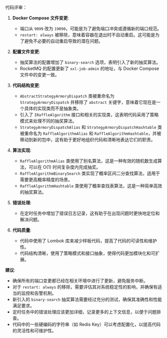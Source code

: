 代码评审：

1. **Docker Compose 文件变更**:
   - 端口从 `9099` 改为 `19090`，可能是为了避免端口冲突或遵循新的端口规范。
   - `restart: always` 被移除，意味着容器在退出时不自动重启。这可能是为了避免不必要的自动重启导致的潜在问题。

2. **配置文件变更**:
   - 抽奖算法的配置增加了 `binary-search` 选项，表明引入了新的抽奖算法。
   - RocketMQ 的配置更新了 `xxl-job-admin` 的地址，与 Docker Compose 文件中的变更一致。

3. **代码结构变更**:
   - `AbstractStrategyArmoryDispatch` 类被重命名为 `StrategyArmoryDispatch` 并移除了 `abstract` 关键字，意味着它现在是一个具体的实现类而不是抽象类。
   - 引入了 `IRaffleAlgorithm` 接口和相关的实现类，这表明代码采用了策略模式来处理不同的抽奖算法。
   - `StrategyArmoryDispatchAlias` 和 `StrategyArmoryDispatchHashtable` 类被重命名为 `RaffleAlgorithmAlias` 和 `RaffleAlgorithmHashtable`，并被移动到新的包中，这有助于更好地组织代码和清晰地表达它们的职责。

4. **算法实现**:
   - `RaffleAlgorithmAlias` 类使用了别名算法，这是一种有效的随机数生成算法，可以在 O(1) 时间复杂度内完成抽奖。
   - `RaffleAlgorithmBinarySearch` 类实现了概率区间二分查找算法，适用于需要更高概率精度的场景。
   - `RaffleAlgorithmHashtable` 类使用了概率查找表算法，这是一种简单高效的抽奖算法。

5. **错误处理**:
   - 在定时任务中增加了错误日志记录，这有助于在出现问题时更快地定位和解决问题。

6. **代码质量**:
   - 代码中使用了 Lombok 库来减少样板代码，提高了代码的可读性和维护性。
   - 代码结构清晰，使用了策略模式和接口抽象，使得代码更加模块化和可扩展。

**建议**:
- 确保所有的端口变更都已经在相关环境中进行了更新，避免服务中断。
- 对于 `restart: always` 的移除，需要评估其对系统稳定性的影响，并确保有适当的监控和告警机制。
- 新引入的 `binary-search` 抽奖算法需要经过充分的测试，确保其准确性和性能满足要求。
- 定时任务中的错误处理应该更加详细，记录更多的上下文信息，以便于问题排查。
- 代码中的一些硬编码的字符串（如 Redis Key）可以考虑配置化，以提高代码的灵活性和可维护性。